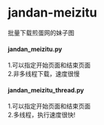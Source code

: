 # jandan-meizitu
批量下载煎蛋网的妹子图  
  
#### jandan_meizitu.py  
1.可以指定开始页面和结束页面      
2.非多线程下载，速度很慢

#### jandan_meizitu_thread.py  
1.可以指定开始页面和结束页面  
2.多线程，执行速度很快!  
